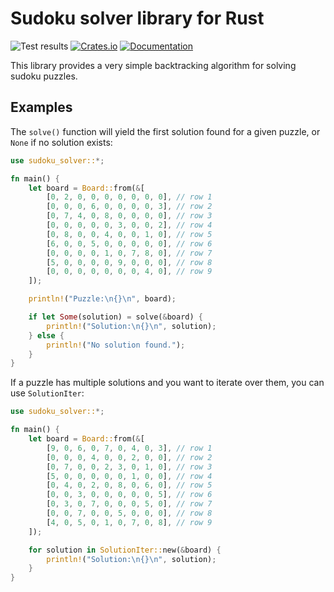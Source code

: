 # Sudoku solver library for Rust

![Test results](https://github.com/ctamblyn/sudoku-solver/actions/workflows/rust.yml/badge.svg)
[![Crates.io](https://img.shields.io/crates/v/sudoku-solver)](https://crates.io/crates/sudoku-solver)
[![Documentation](https://docs.rs/sudoku-solver/badge.svg)](https://docs.rs/sudoku-solver)

This library provides a very simple backtracking algorithm for solving sudoku puzzles.

## Examples

The `solve()` function will yield the first solution found for a given puzzle,
or `None` if no solution exists:

```rust
use sudoku_solver::*;

fn main() {
    let board = Board::from(&[
        [0, 2, 0, 0, 0, 0, 0, 0, 0], // row 1
        [0, 0, 0, 6, 0, 0, 0, 0, 3], // row 2
        [0, 7, 4, 0, 8, 0, 0, 0, 0], // row 3
        [0, 0, 0, 0, 0, 3, 0, 0, 2], // row 4
        [0, 8, 0, 0, 4, 0, 0, 1, 0], // row 5
        [6, 0, 0, 5, 0, 0, 0, 0, 0], // row 6
        [0, 0, 0, 0, 1, 0, 7, 8, 0], // row 7
        [5, 0, 0, 0, 0, 9, 0, 0, 0], // row 8
        [0, 0, 0, 0, 0, 0, 0, 4, 0], // row 9
    ]);

    println!("Puzzle:\n{}\n", board);

    if let Some(solution) = solve(&board) {
        println!("Solution:\n{}\n", solution);
    } else {
        println!("No solution found.");
    }
}
```

If a puzzle has multiple solutions and you want to iterate over them, you can use
`SolutionIter`:

```rust
use sudoku_solver::*;

fn main() {
    let board = Board::from(&[
        [9, 0, 6, 0, 7, 0, 4, 0, 3], // row 1
        [0, 0, 0, 4, 0, 0, 2, 0, 0], // row 2
        [0, 7, 0, 0, 2, 3, 0, 1, 0], // row 3
        [5, 0, 0, 0, 0, 0, 1, 0, 0], // row 4
        [0, 4, 0, 2, 0, 8, 0, 6, 0], // row 5
        [0, 0, 3, 0, 0, 0, 0, 0, 5], // row 6
        [0, 3, 0, 7, 0, 0, 0, 5, 0], // row 7
        [0, 0, 7, 0, 0, 5, 0, 0, 0], // row 8
        [4, 0, 5, 0, 1, 0, 7, 0, 8], // row 9
    ]);

    for solution in SolutionIter::new(&board) {
        println!("Solution:\n{}\n", solution);
    }
}
```
